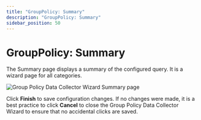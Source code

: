 ```yaml
---
title: "GroupPolicy: Summary"
description: "GroupPolicy: Summary"
sidebar_position: 50
---
```


# GroupPolicy: Summary

The Summary page displays a summary of the configured query. It is a wizard page for all categories.

![Group Policy Data Collector Wizard Summary page](/images/accessanalyzer/11.6/admin/datacollector/grouppolicy/summary.webp)

Click **Finish** to save configuration changes. If no changes were made, it is a best practice to
click **Cancel** to close the Group Policy Data Collector Wizard to ensure that no accidental clicks
are saved.
